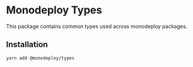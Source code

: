 # Monodeploy Types

This package contains common types used across monodeploy packages.

## Installation

```sh
yarn add @monodeploy/types
```
